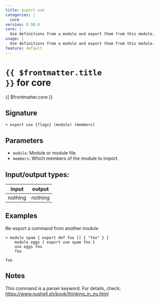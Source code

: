 ```yaml
---
title: export use
categories: |
  core
version: 0.90.0
core: |
  Use definitions from a module and export them from this module.
usage: |
  Use definitions from a module and export them from this module.
feature: default
---
```


<!-- This file is automatically generated. Please edit the command in https://github.com/nushell/nushell instead. -->

# <code>{{ $frontmatter.title }}</code> for core

<div class='command-title'>{{ $frontmatter.core }}</div>

## Signature

`> export use {flags} (module) (members)`

## Parameters

- `module`: Module or module file.
- `members`: Which members of the module to import.

## Input/output types:

| input   | output  |
| ------- | ------- |
| nothing | nothing |

## Examples

Re-export a command from another module

```nushell
> module spam { export def foo [] { "foo" } }
    module eggs { export use spam foo }
    use eggs foo
    foo

foo
```

## Notes

This command is a parser keyword. For details, check:
https://www.nushell.sh/book/thinking_in_nu.html
